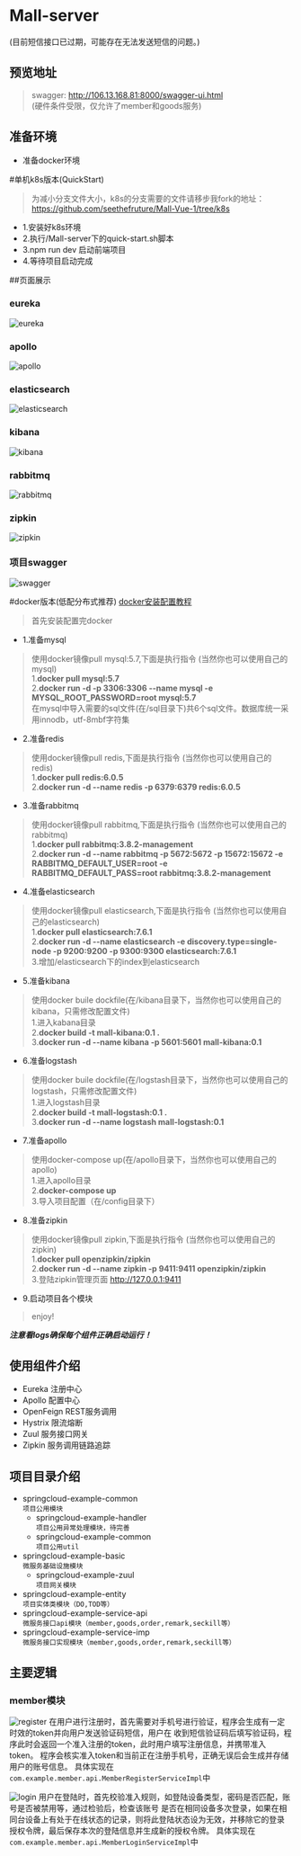 # Mall-server
(目前短信接口已过期，可能存在无法发送短信的问题。)

## 预览地址

> swagger: http://106.13.168.81:8000/swagger-ui.html <br>(硬件条件受限，仅允许了member和goods服务)

## 准备环境


* 准备docker环境 <br>

#单机k8s版本(QuickStart) 
> 为减小分支文件大小，k8s的分支需要的文件请移步我fork的地址： https://github.com/seethefruture/Mall-Vue-1/tree/k8s
* 1.安装好k8s环境 <br>
* 2.执行/Mall-server下的quick-start.sh脚本 <br>
* 3.npm run dev 启动前端项目 <br>
* 4.等待项目启动完成 <br>

##页面展示
### eureka
![eureka](runningshot/eureka.PNG)
### apollo
![apollo](runningshot/apollo.PNG)
### elasticsearch
![elasticsearch](runningshot/es.PNG)
### kibana
![kibana](runningshot/kibana.PNG)
### rabbitmq
![rabbitmq](runningshot/rabbitmq.PNG)
### zipkin
![zipkin](runningshot/zipkin.PNG)
### 项目swagger
![swagger](runningshot/zuul-swagger.PNG)


#docker版本(低配分布式推荐)
[docker安装配置教程]()
>首先安装配置完docker

* 1.准备mysql <br>
>使用docker镜像pull mysql:5.7,下面是执行指令 (当然你也可以使用自己的mysql)<br>
>1.**docker pull mysql:5.7**<br>
>2.**docker run -d -p 3306:3306 --name mysql  -e MYSQL_ROOT_PASSWORD=root mysql:5.7**<br>
>在mysql中导入需要的sql文件(在/sql目录下)共6个sql文件。数据库统一采用innodb，utf-8mbf字符集

* 2.准备redis <br>
>使用docker镜像pull redis,下面是执行指令 (当然你也可以使用自己的redis)<br>
>1.**docker pull redis:6.0.5**<br>
>2.**docker run -d --name redis -p 6379:6379 redis:6.0.5**<br>

* 3.准备rabbitmq <br>
>使用docker镜像pull rabbitmq,下面是执行指令 (当然你也可以使用自己的rabbitmq)<br>
>1.**docker pull rabbitmq:3.8.2-management**<br>
>2.**docker run -d --name rabbitmq -p 5672:5672 -p 15672:15672 -e RABBITMQ_DEFAULT_USER=root -e RABBITMQ_DEFAULT_PASS=root rabbitmq:3.8.2-management**<br>

* 4.准备elasticsearch <br>
>使用docker镜像pull elasticsearch,下面是执行指令 (当然你也可以使用自己的elasticsearch)<br>
>1.**docker pull elasticsearch:7.6.1**<br>
>2.**docker run -d --name elasticsearch -e discovery.type=single-node -p 9200:9200 -p 9300:9300 elasticsearch:7.6.1**<br>
>3.增加/elasticsearch下的index到elasticsearch

* 5.准备kibana <br>
>使用docker buile dockfile(在/kibana目录下，当然你也可以使用自己的kibana，只需修改配置文件)<br>
>1.进入kabana目录<br>
>2.**docker build -t mall-kibana:0.1 .**<br>
>3.**docker run -d --name kibana -p 5601:5601 mall-kibana:0.1**<br>

* 6.准备logstash <br>
>使用docker buile dockfile(在/logstash目录下，当然你也可以使用自己的logstash，只需修改配置文件)<br>
>1.进入logstash目录<br>
>2.**docker build -t mall-logstash:0.1 .**<br>
>3.**docker run -d --name logstash mall-logstash:0.1**<br>

* 7.准备apollo <br>
>使用docker-compose up(在/apollo目录下，当然你也可以使用自己的apollo)<br>
>1.进入apollo目录<br>
>2.**docker-compose up**<br>
>3.导入项目配置（在/config目录下）<br>

* 8.准备zipkin <br>
>使用docker镜像pull zipkin,下面是执行指令 (当然你也可以使用自己的zipkin)<br>
>1.**docker pull openzipkin/zipkin**<br>
>2.**docker run -d --name zipkin -p 9411:9411 openzipkin/zipkin**<br>
>3.登陆zipkin管理页面 http://127.0.0.1:9411

* 9.启动项目各个模块 <br>
>enjoy!

***注意看logs确保每个组件正确启动运行！***

## 使用组件介绍
* Eureka 注册中心
* Apollo 配置中心
* OpenFeign REST服务调用
* Hystrix 限流熔断
* Zuul 服务接口网关
* Zipkin 服务调用链路追踪
## 项目目录介绍
* springcloud-example-common <br>
`项目公用模块`
    * springcloud-example-handler <br>
    `项目公用异常处理模块，待完善`
    * springcloud-example-common <br>
    `项目公用util`
* springcloud-example-basic <br>
`微服务基础设施模块`
    * springcloud-example-zuul <br>
    `项目网关模块`
* springcloud-example-entity <br>
`项目实体类模块（DO,TOD等）`
* springcloud-example-service-api <br>
`微服务接口api模块（member,goods,order,remark,seckill等）`
* springcloud-example-service-imp <br>
`微服务接口实现模块（member,goods,order,remark,seckill等）`

## 主要逻辑
### member模块
![register](runningshot/register.png)
在用户进行注册时，首先需要对手机号进行验证，程序会生成有一定时效的token并向用户发送验证码短信，用户在
收到短信验证码后填写验证码，程序此时会返回一个准入注册的token，此时用户填写注册信息，并携带准入token。
程序会核实准入token和当前正在注册手机号，正确无误后会生成并存储用户的账号信息。
具体实现在`com.example.member.api.MemberRegisterServiceImpl`中 
<Br>

![login](runningshot/login.png)
用户在登陆时，首先校验准入规则，如登陆设备类型，密码是否匹配，账号是否被禁用等，通过检验后，检查该账号
是否在相同设备多次登录，如果在相同台设备上有处于在线状态的记录，则将此登陆状态设为无效，并移除它的登录
授权令牌，最后保存本次的登陆信息并生成新的授权令牌。
具体实现在`com.example.member.api.MemberLoginServiceImpl`中 

